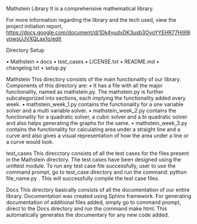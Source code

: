 Mathstein Library
It is a comprehensive mathematical library.

For more information regarding the library and the tech used, view the project initiation report, https://docs.google.com/document/d/1Dk4yudvDK3usb3OyoYYEHR77Hj99lypwsUJVXQLax1o/edit 

Directory Setup

•	Mathstein
•	docs
•	test_cases
•	LICENSE.txt
•	README.md
•	changelog.txt
•	setup.py

Mathstein 
This directory consists of the main functionality of our library.
Components of this directory are:
•	It has a file with all the major functionality, named as mathstein.py. The mathstein.py is further subcategorized into sections, each implying the functionality added every week.
•	mathstein_week_1.py contains the functionality for a one variable solver and a multi variable solver.
•	mathstein_week_2.py contains the functionality for a quadratic solver, a cubic solver and a bi quadratic solver and also helps generating the graphs for the same.
•	mathstein_week_3.py contains the functionality for calculating area under a straight line and a curve and also gives a visual representation of how the area under a line or a curve would look.


test_cases
This direcctory consists of all the test cases for the files present in the Mathstein directory. The test cases have been designed using the unittest module.
To run any test case file successfully, user to use the command prompt, go to test_case directory and run the command: python file_name.py . This will successfully compile the test case files.


Docs
This directory basically consists of all the documentation of our entire library. Documentation was created using Sphinx framework.
For generating documentation of additional files added, simply go to command prompt, direct to the Docs directory and run the command make html. This automatically generates the documentary for any new code added.
